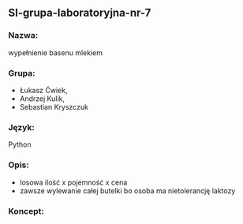 ## SI-grupa-laboratoryjna-nr-7
### Nazwa:
wypełnienie basenu mlekiem
### Grupa:
 * Łukasz Ćwiek, 
 * Andrzej Kulik, 
 * Sebastian Kryszczuk
### Język:
Python

### Opis:
 - losowa ilość x pojemność x cena
 - zawsze wylewanie całej butelki bo osoba ma nietolerancję laktozy
 
### Koncept:

